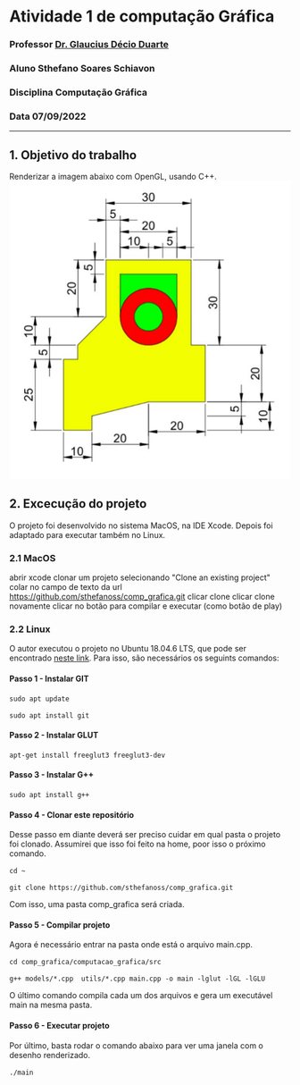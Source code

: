 # Atividade 1 de computação Gráfica

### **Professor** [Dr. Glaucius Décio Duarte](http://www2.pelotas.ifsul.edu.br/glaucius/cg/index.html)
### **Aluno** Sthefano Soares Schiavon
### **Disciplina** Computação Gráfica
### **Data** 07/09/2022
---
## 1. Objetivo do trabalho

Renderizar a imagem abaixo com OpenGL, usando C++.
![figura do trabalho](figura.png)

## 2. Excecução do projeto

O projeto foi desenvolvido no sistema MacOS, na IDE Xcode. Depois foi adaptado para executar também no Linux.

### 2.1 MacOS
abrir xcode
clonar um projeto selecionando "Clone an existing project"
colar no campo de texto da url https://github.com/sthefanoss/comp_grafica.git 
clicar clone
clicar clone novamente
clicar no botão para compilar e executar (como botão de play)

### 2.2 Linux

O autor executou o projeto no Ubuntu 18.04.6 LTS, que pode ser encontrado [neste link](https://releases.ubuntu.com/18.04/). Para isso, são necessários os seguints comandos:

#### Passo 1 - Instalar GIT
```shell 
sudo apt update
```
```shell 
sudo apt install git
```

#### Passo 2 - Instalar GLUT
```shell
apt-get install freeglut3 freeglut3-dev
```

#### Passo 3 - Instalar G++
```shell
sudo apt install g++
```

#### Passo 4 - Clonar este repositório
Desse passo em diante deverá ser preciso cuidar em qual pasta o projeto foi clonado. Assumirei que isso foi feito na home, poor isso o próximo comando.
```shell
cd ~
```
```shell
git clone https://github.com/sthefanoss/comp_grafica.git
```
Com isso, uma pasta comp_grafica será criada.
#### Passo 5 - Compilar projeto
Agora é necessário entrar na pasta onde está o arquivo main.cpp.
```shell
cd comp_grafica/computacao_grafica/src
```
```shell
g++ models/*.cpp  utils/*.cpp main.cpp -o main -lglut -lGL -lGLU
```
O último comando compila cada um dos arquivos e gera um executável main na mesma pasta.
#### Passo 6 - Executar projeto
Por último, basta rodar o comando abaixo para ver uma janela com o desenho renderizado.
```shell
./main
```

